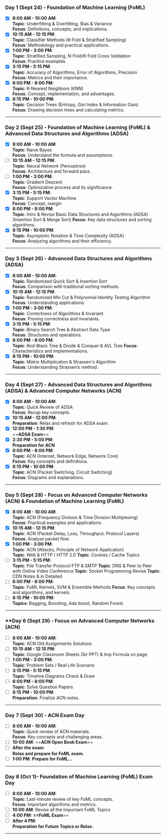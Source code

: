 ### **Day 1 (Sept 24) - Foundation of Machine Learning (FoML)**
- [x] **8:00 AM - 10:00 AM**:  
  **Topic**: Underfitting & Overfitting, Bias & Variance  
  **Focus**: Definitions, concepts, and implications.  
- [x] **10:15 AM - 12:15 PM**:  
  **Topic**: Classifier Methods (K-Fold & Stratified Sampling)  
  **Focus**: Methodology and practical applications.  
- [x] **1:00 PM - 3:00 PM**:  
  **Topic**: Stratified Sampling, N-Fold/K-Fold Cross Validation  
  **Focus**: Practice examples.  
- [x] **3:15 PM - 5:15 PM**:  
  **Topic**: Accuracy of Algorithms, Error of Algorithms, Precision  
  **Focus**: Metrics and their importance.  
- [x] **6:00 PM - 8:00 PM**:  
  **Topic**: K-Nearest Neighbors (KNN)  
  **Focus**: Concept, implementation, and advantages.  
- [x] **8:15 PM - 10:00 PM**:  
  **Topic**: Decision Trees (Entropy, Gini Index & Information Gain)  
  **Focus**: Drawing decision trees and calculating metrics.

---

### **Day 2 (Sept 25) - Foundation of Machine Learning (FoML) & Advanced Data Structures and Algorithms (ADSA)**
- [x] **8:00 AM - 10:00 AM**:  
  **Topic**: Naive Bayes  
  **Focus**: Understand the formula and assumptions.  
- [ ] **10:15 AM - 12:15 PM**:  
  **Topic**: Neural Network (Perceptron)  
  **Focus**: Architecture and forward pass.  
- [ ] **1:00 PM - 3:00 PM**:  
  **Topic**: Gradient Descent  
  **Focus**: Optimization process and its significance.  
- [x] **3:15 PM - 5:15 PM**:  
  **Topic**: Support Vector Machine  
  **Focus**: Concept, margin
- [x] **6:00 PM - 8:00 PM**:  
  **Topic**: Intro & Revise Basic Data Structures and Algorithms (ADSA)  (Insertion Sort & Merge Sort)
  **Focus**: Key data structures and sorting algorithms.  
- [x] **8:15 PM - 10:00 PM**:  
  **Topic**: Asymptotic Notation & Time Complexity (ADSA)  
  **Focus**: Analyzing algorithms and their efficiency.

---

### **Day 3 (Sept 26) - Advanced Data Structures and Algorithms (ADSA)**
- [x] **8:00 AM - 10:00 AM**:  
  **Topic**: Randomized Quick Sort & Insertion Sort  
  **Focus**: Comparison with traditional sorting methods.  
- [x] **10:15 AM - 12:15 PM**:  
  **Topic**: Randomized Min Cut & Polynomial Identity Testing Algorithm  
  **Focus**: Understanding applications.  
- [x] **1:00 PM - 3:00 PM**:  
  **Topic**: Correctness of Algorithms & Invariant  
  **Focus**: Proving correctness and invariants.  
- [x] **3:15 PM - 5:15 PM**:  
  **Topic**: Binary Search Tree & Abstract Data Type  
  **Focus**: Structures and operations.  
- [x] **6:00 PM - 8:00 PM**:  
  **Topic**: Red-Black Tree & Divide & Conquer & AVL Tree
  **Focus**: Characteristics and implementations.  
- [x] **8:15 PM - 10:00 PM**:  
  **Topic**: Matrix Multiplication & Strassen's Algorithm  
  **Focus**: Understanding Strassen’s method.

---

### **Day 4 (Sept 27) - Advanced Data Structures and Algorithms (ADSA) & Advanced Computer Networks (ACN)**
- [x] **8:00 AM - 10:00 AM**:  
  **Topic**: Quick Review of ADSA  
  **Focus**: Recap key concepts.  
- [x] **10:15 AM - 12:00 PM**:  
  **Preparation**: Relax and refresh for ADSA exam.  
- [x] **12:00 PM - 1:30 PM**:  
  ==**ADSA Exam**==  
- [x] **2:30 PM - 5:00 PM**:  
  **Preparation for ACN**  
- [x] **6:00 PM - 8:00 PM**:  
  **Topic**: ACN (Internet, Network Edge, Network Core)  
  **Focus**: Key concepts and definitions.  
- [x] **8:15 PM - 10:00 PM**:  
  **Topic**: ACN (Packet Switching, Circuit Switching)  
  **Focus**: Diagrams and explanations. 

---

### **Day 5 (Sept 28) - Focus on Advanced Computer Networks (ACN) & Foundation of Machine Learning (FoML)**
- [x] **8:00 AM - 10:00 AM**:  
  **Topic**: ACN (Frequency Division & Time Division Multiplexing)  
  **Focus**: Practical examples and applications.  
- [x] **10:15 AM - 12:15 PM**:  
  **Topic**: ACN (Packet Delay, Loss, Throughput; Protocol Layers)  
  **Focus**: Analyse packet flow.  
- [x] **1:00 PM - 3:00 PM**:  
  **Topic**: ACN (Attacks, Principle of Network Application)  
  **Topic**: Web & HTTP / HTTP 2.0
  **Topic**:  Cookies / Cache Topics
- [ ] **3:15 PM - 5:15 PM**:  
  **Topic**: File Transfer Protocol FTP & SMTP 
  **Topic**: DNS & Peer to Peer with Online Video Conference
  **Topic**: Socket Programming Revise
  **Topic:** CDN Notes & in Detailed 
- [ ] **6:00 PM - 8:00 PM**:  
  **Topic**: FoML Kernels, SVM & Ensemble Methods
  **Focus**: Key concepts and algorithms, and kernels.  
- [ ] **8:15 PM - 10:00 PM**:  
  **Topics**: Bagging, Boosting, Ada boost, Random Forest.

---

### **Day 6 (Sept 29) - Focus on Advanced Computer Networks (ACN) 
- [ ]  **8:00 AM - 10:00 AM**:  
  **Topic**: ACN Old Assignments Solutions
- [ ] **10:15 AM - 12:15 PM**:  
  **Topic**:  Google Classroom Sheets (Sir PPT) & Imp Formula on page
- [ ] **1:00 PM - 3:00 PM**:  
  **Topic**: Problem Sets / Real Life Scenario
- [ ] **3:15 PM - 5:15 PM**:  
  **Topic**: Timeline Diagrams Check & Draw
- [ ] **6:00 PM - 8:00 PM**:  
  **Topic**: Solve Question Papers
- [ ] **8:15 PM - 10:00 PM**:  
  **Preparation**: Finalize ACN notes.

---

### **Day 7 (Sept 30) - ACN Exam Day**
- [ ] **8:00 AM - 10:00 AM**:  
  **Topic**: Quick review of ACN materials.  
  **Focus**: Key concepts and challenging areas.  
- [ ] **10:00 AM**: 
	==**ACN Open Book Exam**==  
- [ ] **After the exam**:  
  **Relax and prepare for FoML exam.**  
- [ ] **1:00 PM**: **Prepare for FoML...**  

---

### **Day 8 (Oct 1)- Foundation of Machine Learning (FoML) Exam Day**
- [ ] **8:00 AM - 10:00 AM**:  
  **Topic**: Last-minute review of key FoML concepts.  
  **Focus**: Important algorithms and metrics.  
- [ ] **10:00 AM**: Revise all the Important FoML Topics
- [ ] **4:00 PM: 
    ==FoML Exam**==  
- [ ] **After 4 PM**:  
  **Preparation for Future Topics or Relax.**  
---
